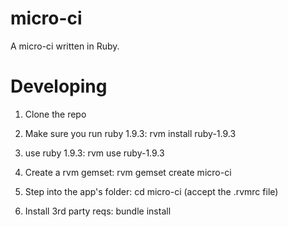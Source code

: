 micro-ci
========

A micro-ci written in Ruby.

Developing
==========

1. Clone the repo

2. Make sure you run ruby 1.9.3: rvm install ruby-1.9.3

3. use ruby 1.9.3: rvm use ruby-1.9.3

4. Create a rvm gemset: rvm gemset create micro-ci

5. Step into the app's folder: cd micro-ci (accept the .rvmrc file)

6. Install 3rd party reqs: bundle install

